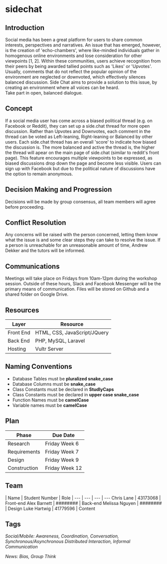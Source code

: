 # sidechat

## Introduction

Social media has been a great platform for users to share common interests, perspectives and narratives. An issue that has emerged, however, is the creation of 'echo-chambers', where like-minded individuals gather in homogenous online environments and lose consideration for other viewpoints [1, 2]. Within these communities, users achieve recognition from their peers by being awarded tallied points such as 'Likes' or 'Upvotes'. Usually, comments that do not reflect the popular opinion of the environment are neglected or downvoted, which effectively silences balanced discussion. Side Chat aims to provide a solution to this issue, by creating an environment where all voices can be heard.  
Take part in open, balanced dialogue.

## Concept

If a social media user has come across a biased political thread (e.g. on Facebook or Reddit), they can set up a side.chat thread for more open discussion. Rather than Upvotes and Downvotes, each comment in the thread can be voted as Left-leaning, Right-leaning or Balanced by other users. Each side.chat thread has an overall 'score' to indicate how biased the discussion is. The more balanced and active the thread is, the higher the thread will apear on the main page of side.chat (similar to reddit's front page). This feature encourages multiple viewpoints to be expressed, as biased discussions drop down the page and become less visible. Users can sign up with Facebook but due to the political nature of discussions have the option to remain anonymous.

## Decision Making and Progression

Decisions will be made by group consensus, all team members will agree before proceeding.

## Conflict Resolution

Any concerns will be raised with the person concerned, letting them know what the issue is and some clear steps they can take to resolve the issue. If a person is unreachable for an unreasonable amount of time, Andrew Dekker and the tutors will be informed.

## Communications

Meetings will take place on Fridays from 10am-12pm during the workshop session. Outside of these hours, Slack and Facebook Messenger will be the primary means of communication. Files will be stored on Github and a shared folder on Google Drive.

## Resources

| Layer | Resource |
--- | ---
Front End | HTML, CSS, JavaScript/JQuery
Back End | PHP, MySQL, Laravel
Hosting | Vultr Server


## Naming Conventions

* Database Tables must be **pluralized snake_case** 
* Database Columns must be **snake_case** 
* Class Constants must be declared in **StudlyCaps** 
* Class Constants must be declared in **upper case snake_case** 
* Function Names must be **camelCase** 
* Variable names must be **camelCase**

## Plan

| Phase | Due Date
--- | --- 
| Research | Friday Week 6
| Requirements | Friday Week 7
| Design | Friday Week 9
| Construction | Friday Week 12

## Team

| Name | Student Number | Role |
--- | --- | --- | ---
Chris Lane | 43173068 | Front-end
Alex Barnett | ######## | Back-end
Melissa Nguyen | ########	| Design
Luke Hartwig | 41779596 | Content



## Tags
*Social/Mobile: Awareness, Coordination, Conversation, Synchronous/Asynchronous Distributed Interaction, Informal Communication*

*News: Bias, Group Think*


